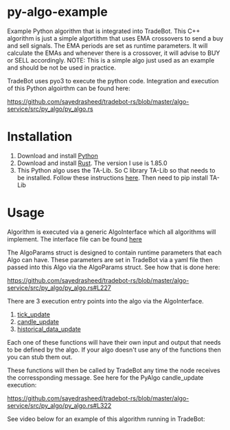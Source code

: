 # py-algo-example
Example Python algorithm that is integrated into TradeBot. This C++ algorithm is just a simple algortithm that uses EMA crossovers to send a buy and sell signals. The EMA periods are set as runtime parameters. It will calculate the EMAs and whenever there is a crossover, it will advise to BUY or SELL accordingly. NOTE: This is a simple algo just used as an example and should be not be used in practice. 

TradeBot uses pyo3 to execute the python code. Integration and execution of this Python algoirthm can be found here:

https://github.com/sayedrasheed/tradebot-rs/blob/master/algo-service/src/py_algo/py_algo.rs

# Installation
1. Download and install [Python]([https://cmake.org/download/](https://www.python.org/downloads/))
2. Download and install [Rust](https://www.rust-lang.org/tools/install). The version I use is 1.85.0
3. This Python algo uses the TA-Lib. So C library TA-Lib so that needs to be installed. Follow these instructions [here](https://ta-lib.org/install/). Then need to pip install TA-Lib

# Usage
Algorithm is executed via a generic AlgoInterface which all algorithms will implement. The interface file can be found [here](https://github.com/sayedrasheed/py-algo-example/blob/master/algo_interface.py)

The AlgoParams struct is designed to contain runtime parameters that each Algo can have. These parameters are set in TradeBot via a yaml file then passed into this Algo via the AlgoParams struct. See how that is done here:

https://github.com/sayedrasheed/tradebot-rs/blob/master/algo-service/src/py_algo/py_algo.rs#L227

There are 3 execution entry points into the algo via the AlgoInterface.
1. [tick_update](https://github.com/sayedrasheed/py-algo-example/blob/master/algo_interface.py#L62)
2. [candle_update](https://github.com/sayedrasheed/py-algo-example/blob/master/algo_interface.py#L66)
3. [historical_data_update](https://github.com/sayedrasheed/py-algo-example/blob/master/algo_interface.py#L77)

Each one of these functions will have their own input and output that needs to be defined by the algo. If your algo doesn't use any of the functions then you can stub them out.

These functions will then be called by TradeBot any time the node receives the corressponding message. See here for the PyAlgo candle_update execution:

https://github.com/sayedrasheed/tradebot-rs/blob/master/algo-service/src/py_algo/py_algo.rs#L322

See video below for an example of this algorithm running in TradeBot:
